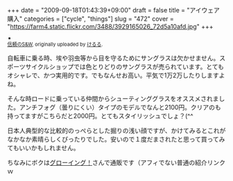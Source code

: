 +++
date = "2009-09-18T01:43:39+09:00"
draft = false
title = "アイウェア購入"
categories = ["cycle", "things"]
slug = "472"
cover = "https://farm4.static.flickr.com/3488/3929165026_72d5a10afd.jpg"
+++

<div style="text-align: left; padding: 3px;"><a title="photo sharing" href="https://www.flickr.com/photos/keruru/3929165026/"><img style="border: solid 2px #000000;" src="https://farm4.static.flickr.com/3488/3929165026_72d5a10afd.jpg" alt="" /></a></div>
<span style="font-size: 0.8em; margin-top: 0px;"><a href="https://www.flickr.com/photos/keruru/3929165026/">信頼のS&amp;W</a>, originally uploaded by <a href="https://www.flickr.com/people/keruru/">けるる</a>.</span>

自転車に乗る時、埃や羽虫等から目を守るためにサングラスは欠かせません。スポーツサイクルショップでは色とりどりのサングラスが売られています。とてもオシャレで、かつ実用的です。でもなんせお高い。平気で1万2万したりしますよね。

そんな時ロードに乗っている仲間からシューティンググラスをオススメされました。アンチフォグ（曇りにくい）タイプのモデルでなんと2100円。クリアのも持ってますがこちらだと2000円。とてもスタイリッシュでしょ？(^^

日本人典型的な比較的のっぺらとした掘りの浅い顔ですが、かけてみるとこれがなかなか素晴らしくぴったりでした。安いので１度だまされたと思って買ってみてもいいかもしれません。

ちなみにボクは<a href="http://sun-glass.info/?pid=3973162">グローイング！</a>さんで通販です（アフィでない普通の紹介リンクｗ
